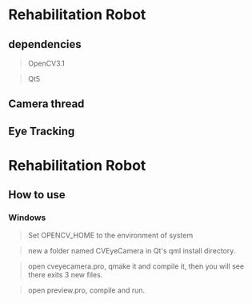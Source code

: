 # Rehabilitation Robot 
## dependencies
> OpenCV3.1

> Qt5


## Camera thread
## Eye Tracking
# Rehabilitation Robot

## How to use
### Windows

> Set OPENCV_HOME to the environment of system

> new a folder named CVEyeCamera  in Qt's qml install directory.

> open cveyecamera.pro, qmake it and compile it, then you will see there exits 3 new files.

> open preview.pro, compile and run.

